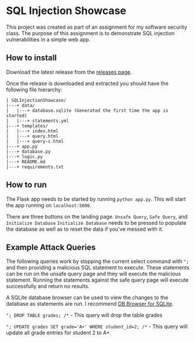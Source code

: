 # SQL Injection Showcase
This project was created as part of an assignment for my software security class. 
The purpose of this assignment is to demonstrate SQL injection vulnerabilities in a simple web app.

## How to install
Download the latest release from the [releases page](https://github.com/Mielzus/SQL-Injection-Showcase/releases).

Once the release is downloaded and extracted you should have the following file hierarchy:

```
| SQLInjectionShowcase/
|---+ data/
|   |---+ database.sqlite (Generated the first time the app is started)
|   |---+ statements.yml
|---+ templates/     
|   |---+ index.html
|   |---+ query.html
|   |---+ query-s.html
|---+ app.py
|---+ database.py
|---+ logic.py
|---+ README.md
|---+ requirements.txt
```

## How to run
The Flask app needs to be started by running `python app.py`. 
This will start the app running on `localhost:5000`.

There are three buttons on the landing page. `Unsafe Query`, `Safe Query`, and `Initialize Database`
`Initialize Database` needs to be pressed to populate the database as well as to reset the data if you've messed with it.

## Example Attack Queries
The following queries work by stopping the current select command with `";` and then providing a malicious SQL statement to execute.
These statements can be run on the unsafe query page and they will execute the malicious statement.
Running the statements against the safe query page will execute successfully and return no results.

A SQLite database browser can be used to view the changes to the database as statements are run.
I recommend [DB Browser for SQLite](https://sqlitebrowser.org/).

`"; DROP TABLE grades; /*` - This query will drop the table grades

`"; UPDATE grades SET grade='A+' WHERE student_id=2; /*` - This query will update all grade entries for student 2 to A+. 